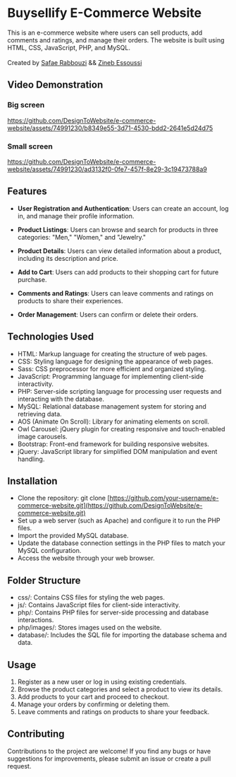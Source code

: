 # Buysellify E-Commerce Website
This is an e-commerce website where users can sell products, add comments and ratings, and manage their orders. The website is built using HTML, CSS, JavaScript, PHP, and MySQL. 
<br/><br/>
Created by <a href="https://www.linkedin.com/in/safae-rabbouzi-b80621209/" target="_blank">Safae Rabbouzi</a> && <a href="https://www.linkedin.com/in/zineb-essoussi-5301581b6/" target="_blank">Zineb Essoussi </a>

## Video Demonstration

### Big screen

https://github.com/DesignToWebsite/e-commerce-website/assets/74991230/b8349e55-3d71-4530-bdd2-2641e5d24d75

### Small screen

https://github.com/DesignToWebsite/e-commerce-website/assets/74991230/ad3132f0-0fe7-457f-8e29-3c19473788a9

## Features

- **User Registration and Authentication**: Users can create an account, log in, and manage their profile information.

- **Product Listings**: Users can browse and search for products in three categories: "Men," "Women," and "Jewelry."

- **Product Details**: Users can view detailed information about a product, including its description and price.

- **Add to Cart**: Users can add products to their shopping cart for future purchase.

- **Comments and Ratings**: Users can leave comments and ratings on products to share their experiences.

- **Order Management**: Users can confirm or delete their orders.

## Technologies Used

- HTML: Markup language for creating the structure of web pages.
- CSS: Styling language for designing the appearance of web pages.
- Sass: CSS preprocessor for more efficient and organized styling.
- JavaScript: Programming language for implementing client-side interactivity.
- PHP: Server-side scripting language for processing user requests and interacting with the database.
- MySQL: Relational database management system for storing and retrieving data.
- AOS (Animate On Scroll): Library for animating elements on scroll.
- Owl Carousel: jQuery plugin for creating responsive and touch-enabled image carousels. 
- Bootstrap: Front-end framework for building responsive websites.
- jQuery: JavaScript library for simplified DOM manipulation and event handling.

## Installation

 - Clone the repository: git clone [https://github.com/your-username/e-commerce-website.git](https://github.com/DesignToWebsite/e-commerce-website.git)
 - Set up a web server (such as Apache) and configure it to run the PHP files.
 - Import the provided MySQL database.
 - Update the database connection settings in the PHP files to match your MySQL configuration.
 - Access the website through your web browser.

## Folder Structure

- css/: Contains CSS files for styling the web pages.
- js/: Contains JavaScript files for client-side interactivity.
- php/: Contains PHP files for server-side processing and database interactions.
- php/images/: Stores images used on the website.
- database/: Includes the SQL file for importing the database schema and data.

## Usage

1. Register as a new user or log in using existing credentials.
2. Browse the product categories and select a product to view its details.
3. Add products to your cart and proceed to checkout.
4. Manage your orders by confirming or deleting them.
5. Leave comments and ratings on products to share your feedback.

## Contributing

Contributions to the project are welcome! If you find any bugs or have suggestions for improvements, please submit an issue or create a pull request.
